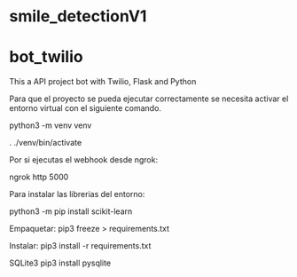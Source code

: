 # smile_detectionV1

# bot_twilio
This a API project bot with Twilio, Flask and Python

Para que el proyecto se pueda ejecutar correctamente se necesita activar el entorno virtual con el siguiente comando.

python3 -m venv venv

. ./venv/bin/activate


Por si ejecutas el webhook desde ngrok:

ngrok http 5000

Para instalar las librerias del entorno:

python3 -m pip install scikit-learn


Empaquetar:
pip3 freeze > requirements.txt

Instalar:
pip3 install -r requirements.txt

SQLite3
pip3 install pysqlite

